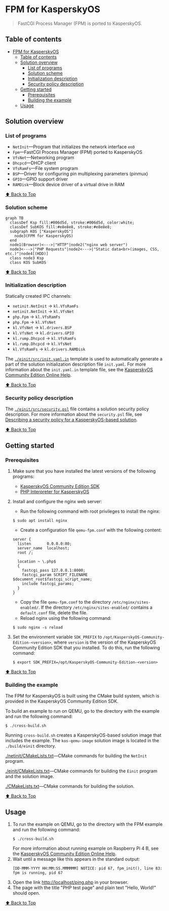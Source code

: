 # FPM for KasperskyOS

> FastCGI Process Manager (FPM) is ported to KasperskyOS.

## Table of contents
- [FPM for KasperskyOS](#fpm-for-kasperskyos)
  - [Table of contents](#table-of-contents)
  - [Solution overview](#solution-overview)
    - [List of programs](#list-of-programs)
    - [Solution scheme](#solution-scheme)
    - [Initialization description](#initialization-description)
    - [Security policy description](#security-policy-description)
  - [Getting started](#getting-started)
    - [Prerequisites](#prerequisites)
    - [Building the example](#building-the-example)
  - [Usage](#usage)

## Solution overview

### List of programs

* `NetInit`—Program that initializes the network interface `en0`
* `Fpm`—FastCGI Process Manager (FPM) ported to KasperskyOS
* `VfsNet`—Networking program
* `Dhcpcd`—DHCP client
* `VfsRamFs`—File system program
* `BSP`—Driver for configuring pin multiplexing parameters (pinmux)
* `GPIO`—GPIO support driver
* `RAMDisk`—Block device driver of a virtual drive in RAM

[⬆ Back to Top](#Table-of-contents)

### Solution scheme

```mermaid
graph TB
  classDef Ksp fill:#006d5d, stroke:#006d5d, color:white;
  classDef SubKOS fill:#e8e8e8, stroke:#e8e8e8;
  subgraph KOS ["KasperskyOS"]
    node3(FPM for KasperskyOS)
  end
  node1(Browser)<--->|"HTTP"|node2("nginx web server")
  node3<--->|"PHP Requests"|node2<--->|"Static data<br>(images, CSS, etc.)"|node4[(HDD)]
  class node3 Ksp
  class KOS SubKOS
```

[⬆ Back to Top](#Table-of-contents)

### Initialization description

Statically created IPC channels:

* `netinit.NetInit` → `kl.VfsRamFs`
* `netinit.NetInit` → `kl.VfsNet`
* `php.Fpm` → `kl.VfsRamFs`
* `php.Fpm` → `kl.VfsNet`
* `kl.VfsNet` → `kl.drivers.BSP`
* `kl.VfsNet` → `kl.drivers.GPIO`
* `kl.rump.Dhcpcd` → `kl.VfsRamFs`
* `kl.rump.Dhcpcd` → `kl.VfsNet`
* `kl.VfsRamFs` → `kl.drivers.RAMDisk`

The [`./einit/src/init.yaml.in`](einit/src/init.yaml.in) template is used to automatically generate a part of the solution initialization description file `init.yaml`. For more information about the `init.yaml.in` template file, see the [KasperskyOS Community Edition Online Help](https://click.kaspersky.com/?hl=en-us&link=online_help&pid=kos&version=1.2&&customization=KCE&helpid=cmake_yaml_templates).

[⬆ Back to Top](#Table-of-contents)

### Security policy description

The [`./einit/src/security.psl`](einit/src/security.psl) file contains a solution security policy description. For more information about the `security.psl` file, see [Describing a security policy for a KasperskyOS-based solution](https://click.kaspersky.com/?hl=en-us&link=online_help&pid=kos&version=1.2&&customization=KCE&helpid=ssp_descr).

[⬆ Back to Top](#Table-of-contents)

## Getting started

### Prerequisites

1. Make sure that you have installed the latest versions of the following programs:

    * [KasperskyOS Community Edition SDK](https://os.kaspersky.com/development/)
    * [PHP Interpreter for KasperskyOS](https://github.com/TSDC-TEAM/php-src-kos)
1. Install and configure the nginx web server:
    * Run the following command with root privileges to install the nginx:
    ```
    $ sudo apt install nginx
    ```
    * Create a configuration file `qemu-fpm.conf` with the following content:
    ```
    server {
      listen       0.0.0.0:80;
      server_name  localhost;
      root /;

      location ~ \.php$
      {
        fastcgi_pass 127.0.0.1:8000;
        fastcgi_param SCRIPT_FILENAME $document_root$fastcgi_script_name;
        include fastcgi_params;
      }
    }
    ```
    * Copy the file `qemu-fpm.conf` to the directory `/etc/nginx/sites-enabled/`. If the directory `/etc/nginx/sites-enabled/` contains a `default.conf` file, delete the file.
    * Reload nginx using the following command:
    ```
    $ sudo nginx -s reload
    ```
1. Set the environment variable `SDK_PREFIX` to `/opt/KasperskyOS-Community-Edition-<version>`, where `version` is the version of the KasperskyOS Community Edition SDK that you installed. To do this, run the following command:
   ```
   $ export SDK_PREFIX=/opt/KasperskyOS-Community-Edition-<version>
   ```

[⬆ Back to Top](#Table-of-contents)

### Building the example

The FPM for KasperskyOS is built using the CMake build system, which is provided in the KasperskyOS Community Edition SDK.

To build an example to run on QEMU, go to the directory with the example and run the following command:
```
$ ./cross-build.sh
```
Running `cross-build.sh` creates a KasperskyOS-based solution image that includes the example. The `kos-qemu-image` solution image is located in the `./build/einit` directory.

[./netinit/CMakeLists.txt](netinit/CMakeLists.txt)—CMake commands for building the `NetInit` program.

[./einit/CMakeLists.txt](einit/CMakeLists.txt)—CMake commands for building the `Einit` program and the solution image.

[./CMakeLists.txt](CMakeLists.txt)—CMake commands for building the solution.

[⬆ Back to Top](#Table-of-contents)

## Usage

1. To run the example on QEMU, go to the directory with the FPM example and run the following command:
   ```
   $ ./cross-build.sh
   ```
   For more information about running example on Raspberry Pi 4 B, see the [KasperskyOS Community Edition Online Help](https://click.kaspersky.com/?hl=en-us&link=online_help&pid=kos&version=1.2&&customization=KCE&helpid=running_sample_programs_rpi).
1. Wait until a message like this appears in the standard output:
    ```
    [DD-MMM-YYYY HH:MM:SS.MMMMMM] NOTICE: pid 67, fpm_init(), line 83: fpm is running, pid 67
    ```
1. Open the link <http://localhost/ping.php> in your browser.
1. The page with the title "PHP test page" and plain text "Hello, World!" should open.

[⬆ Back to Top](#Table-of-contents)
